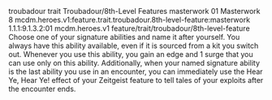 <ability>
  <metadata>
    <class>troubadour</class>
    <feature_type>trait</feature_type>
    <file_dpath>Troubadour/8th-Level Features</file_dpath>
    <item_id>masterwork</item_id>
    <item_index>01</item_index>
    <item_name>Masterwork</item_name>
    <level>8</level>
    <scc>mcdm.heroes.v1:feature.trait.troubadour.8th-level-feature:masterwork</scc>
    <scdc>1.1.1:9.1.3.2:01</scdc>
    <source>mcdm.heroes.v1</source>
    <type>feature/trait/troubadour/8th-level-feature</type>
  </metadata>
  <effects>
    <effect type="mundane">Choose one of your signature abilities and name it after yourself. You always have this ability available, even if it is sourced from a kit you switch out. Whenever you use this ability, you gain an edge and 1 surge that you can use only on this ability.
Additionally, when your named signature ability is the last ability you use in an encounter, you can immediately use the Hear Ye, Hear Ye! effect of your Zeitgeist feature to tell tales of your exploits after the encounter ends.</effect>
  </effects>
</ability>
